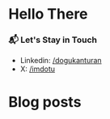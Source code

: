 # Hello There

### 📬 Let's Stay in Touch

- Linkedin: [/dogukanturan](https://linkedin.com/in/dogukanturan)
- X: [/imdotu](https://x.com/imdotu)

# Blog posts
<!-- BLOG-POST-LIST:START -->
<!-- BLOG-POST-LIST:END -->